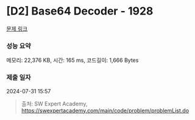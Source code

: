# [D2] Base64 Decoder - 1928 

[문제 링크](https://swexpertacademy.com/main/code/problem/problemDetail.do?contestProbId=AV5PR4DKAG0DFAUq) 

### 성능 요약

메모리: 22,376 KB, 시간: 165 ms, 코드길이: 1,666 Bytes

### 제출 일자

2024-07-31 15:57



> 출처: SW Expert Academy, https://swexpertacademy.com/main/code/problem/problemList.do